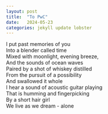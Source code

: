 ```yaml
---
layout: post
title:  "To PwC"
date:   2024-05-23
categories: jekyll update lobster
---
```


I put past memories of you \
Into a blender called time \
Mixed with moonlight, evening breeze,  \
And the sounds of ocean waves \
Paired by a shot of whiskey distilled \
From the pursuit of a possibility  \
And swallowed it whole  \
I hear a sound of acoustic guitar playing  \
That is humming and fingerpicking  \
By a short hair girl  \
We live as we dream - alone 
